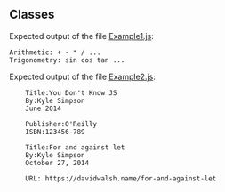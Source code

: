 ## <a id="declaring-variables"></a> Classes

Expected output of the file [Example1.js](./Example1.js):

```
Arithmetic: + - * / ...
Trigonometry: sin cos tan ...
```

Expected output of the file [Example2.js](./Example2.js):

```
    Title:You Don't Know JS
    By:Kyle Simpson
    June 2014

    Publisher:O'Reilly
    ISBN:123456-789

    Title:For and against let
    By:Kyle Simpson
    October 27, 2014

    URL: https://davidwalsh.name/for-and-against-let
```
